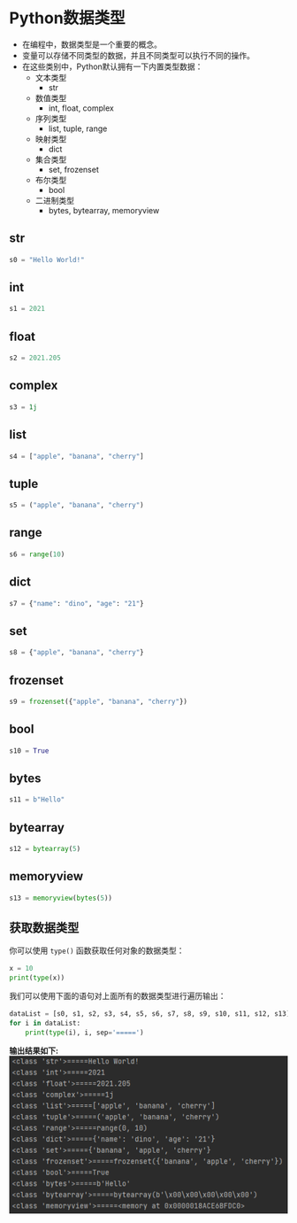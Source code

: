 # Python数据类型

- 在编程中，数据类型是一个重要的概念。  
- 变量可以存储不同类型的数据，并且不同类型可以执行不同的操作。  
- 在这些类别中，Python默认拥有一下内置类型数据：
    - 文本类型
        - str
    - 数值类型
        - int, float, complex
    - 序列类型
        - list, tuple, range
    - 映射类型
        - dict
    - 集合类型
        - set, frozenset
    - 布尔类型
        - bool
    - 二进制类型
        - bytes, bytearray, memoryview

## str

```python
s0 = "Hello World!"
```

## int

```python
s1 = 2021
```

## float

```python
s2 = 2021.205
```

## complex

```python
s3 = 1j
```

## list

```python
s4 = ["apple", "banana", "cherry"]
```

## tuple

```python
s5 = ("apple", "banana", "cherry")
```

## range

```python
s6 = range(10)
```

## dict

```python
s7 = {"name": "dino", "age": "21"}
```

## set

```python
s8 = {"apple", "banana", "cherry"}
```

## frozenset

```python
s9 = frozenset({"apple", "banana", "cherry"})
```

## bool

```python
s10 = True
```

## bytes

```python
s11 = b"Hello"
```

## bytearray

```python
s12 = bytearray(5)
```

## memoryview

```python
s13 = memoryview(bytes(5))
```

## 获取数据类型

你可以使用 `type()` 函数获取任何对象的数据类型：
```python
x = 10
print(type(x))
```
我们可以使用下面的语句对上面所有的数据类型进行遍历输出：
```python
dataList = [s0, s1, s2, s3, s4, s5, s6, s7, s8, s9, s10, s11, s12, s13]
for i in dataList:
    print(type(i), i, sep='=====')
```

**输出结果如下:**  
![输出结果图](../images/20210205-1.png)